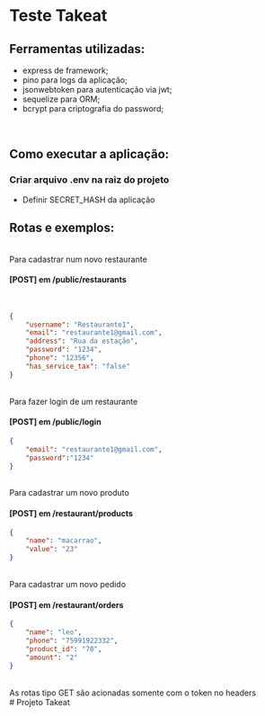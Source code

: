 # Teste Takeat

## Ferramentas utilizadas:

- express de framework;
- pino para logs da aplicação;
- jsonwebtoken para autenticação via jwt;
- sequelize para ORM;
- bcrypt para criptografia do password;

<br />

## Como executar a aplicação:

### Criar arquivo .env na raiz do projeto
- Definir SECRET_HASH da aplicação


## Rotas e exemplos:

<br />
Para cadastrar num novo restaurante

#### [POST] em /public/restaurants
<br />

```json
{
	"username": "Restaurante1",
	"email": "restaurante1@gmail.com",
	"address": "Rua da estação",
	"password": "1234",
	"phone": "12356",
	"has_service_tax": "false"
}
```
<br />
Para fazer login de um restaurante

#### [POST] em /public/login


```json
{
	"email": "restaurante1@gmail.com",
	"password":"1234"
}
```
<br />
Para cadastrar um novo produto

#### [POST] em /restaurant/products


```json
{
	"name": "macarrao",
	"value": "23"
}
```
<br />
Para cadastrar um novo pedido

#### [POST] em /restaurant/orders


```json
{
	"name": "leo",
	"phone": "75991922332",
	"product_id": "70",
	"amount": "2"
}
```
<br />
As rotas tipo GET são acionadas somente com o token no headers
<br />
# Projeto Takeat
